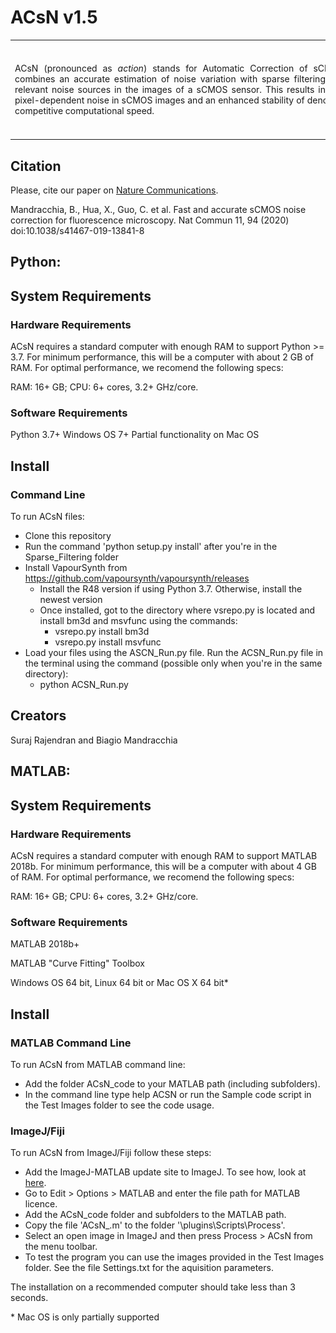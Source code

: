 ACsN v1.5
=====
<div> 
	<table frame=void rules=none>
		<tr>
			<td width="75%">
				<div style="width:650px;float:left" align="justify">
					ACsN (pronounced as <i>action</i>) stands for Automatic Correction of sCMOS-related Noise. It combines an accurate estimation of noise variation with sparse filtering to eliminate the most relevant noise sources in the images of a sCMOS sensor. This results in a drastic reduction of pixel-dependent noise in sCMOS images and an enhanced stability of denoising performance at a competitive computational speed.
				</div>
			</td>
			<td width="25%">
				<div style="width:150px;float:right;">
					<img src="Picture2.jpg" width=150 height=150>
				</div>
			</td>
		</tr>
	</table>	
	<!-- <div style="clear:both"></div>  -->
</div>

## Citation ##
Please, cite our paper on [Nature Communications].

Mandracchia, B., Hua, X., Guo, C. et al. Fast and accurate sCMOS noise correction for fluorescence microscopy. Nat Commun 11, 94 (2020) doi:10.1038/s41467-019-13841-8


## Python: ##
## System Requirements ##
### Hardware Requirements ###
ACsN requires a standard computer with enough RAM to support Python >= 3.7. For minimum performance, this will be a computer with about 2 GB of RAM. For optimal performance, we recomend the following specs:

RAM: 16+ GB; 
CPU: 6+ cores, 3.2+ GHz/core.

### Software Requirements ###
Python 3.7+
Windows OS 7+
Partial functionality on Mac OS

## Install ##
### Command Line ###
To run ACsN files:

 - Clone this repository
 - Run the command 'python setup.py install' after you're in the Sparse_Filtering folder
 - Install VapourSynth from https://github.com/vapoursynth/vapoursynth/releases
   - Install the R48 version if using Python 3.7. Otherwise, install the newest version
   - Once installed, got to the directory where vsrepo.py is located and install bm3d and msvfunc using the commands:
     - vsrepo.py install bm3d
     - vsrepo.py install msvfunc
 - Load your files using the ASCN_Run.py file. Run the ACSN_Run.py file in the terminal using the command (possible only when you're in the same directory):
   - python ACSN_Run.py

## Creators ##
Suraj Rajendran and Biagio Mandracchia

## MATLAB: ##
## System Requirements ##
### Hardware Requirements ###
ACsN requires a standard computer with enough RAM to support MATLAB 2018b. For minimum performance, this will be a computer with about 4 GB of RAM. For optimal performance, we recomend the following specs:

RAM: 16+ GB; 
CPU: 6+ cores, 3.2+ GHz/core.

### Software Requirements ###
MATLAB 2018b+ 

MATLAB "Curve Fitting" Toolbox

Windows OS 64 bit, Linux 64 bit or Mac OS X 64 bit*

## Install ##
### MATLAB Command Line ###
To run ACsN from MATLAB command line:

 - Add the folder ACsN_code to your MATLAB path (including subfolders).
 - In the command line type help ACSN or run the Sample code script in the Test Images folder to see the code usage.

### ImageJ/Fiji ###
To run ACsN from ImageJ/Fiji follow these steps:

 - Add the ImageJ-MATLAB update site to ImageJ. To see how, look at [here][ImageJ-MATLAB].
 - Go to Edit > Options > MATLAB and enter the file path for MATLAB licence.
 - Add the ACsN_code folder and subfolders to the MATLAB path.
 - Copy the file 'ACsN_.m' to the folder '<ImageJ installation folder name>\plugins\Scripts\Process\'.
 - Select an open image in ImageJ and then press Process > ACsN from the menu toolbar. 
 - To test the program you can use the images provided in the Test Images folder. See the file Settings.txt for the aquisition parameters.
	
The installation on a recommended computer should take less than 3 seconds.


\* Mac OS is only partially supported

[ImageJ-MATLAB]: https://imagej.net/MATLAB_Scripting#Prerequisites
[Nature Communications]: https://www.nature.com/articles/s41467-019-13841-8
